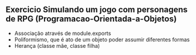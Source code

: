 ## Exercicio Simulando um jogo com personagens de RPG (Programacao-Orientada-a-Objetos)

- Associação através de module.exports
- Poliformismo, que é ato de um objeto poder assumir diferentes formas
- Herança (classe mãe, classe filha)

